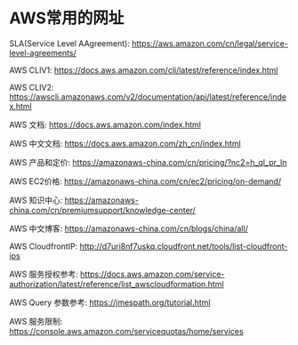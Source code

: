 # AWS常用的网址


SLA(Service Level AAgreement): https://aws.amazon.com/cn/legal/service-level-agreements/

AWS CLIV1: https://docs.aws.amazon.com/cli/latest/reference/index.html

AWS CLIV2: https://awscli.amazonaws.com/v2/documentation/api/latest/reference/index.html

AWS 文档: https://docs.aws.amazon.com/index.html

AWS 中文文档: https://docs.aws.amazon.com/zh_cn/index.html

AWS 产品和定价: https://amazonaws-china.com/cn/pricing/?nc2=h_ql_pr_ln

AWS EC2价格: https://amazonaws-china.com/cn/ec2/pricing/on-demand/

AWS 知识中心: https://amazonaws-china.com/cn/premiumsupport/knowledge-center/

AWS 中文博客: https://amazonaws-china.com/cn/blogs/china/all/

AWS CloudfrontIP: http://d7uri8nf7uskq.cloudfront.net/tools/list-cloudfront-ips

AWS 服务授权参考: https://docs.aws.amazon.com/service-authorization/latest/reference/list_awscloudformation.html

AWS Query 参数参考: https://jmespath.org/tutorial.html 

AWS 服务限制: https://console.aws.amazon.com/servicequotas/home/services
